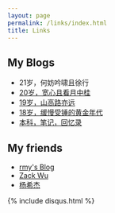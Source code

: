 ```yaml
---
layout: page
permalink: /links/index.html
title: Links
---
```


## My Blogs

- 21岁，何妨吟啸且徐行
- [20岁，宽心且看月中桂](https://zhaorui.com/blogs/20yrs)
- [19岁，山高路亦远](https://zhaorui.com/blogs/19yrs)
- [18岁，缓慢受锤的黄金年代](https://zhaorui.com/blogs/18yrs)
- [本科，笔记，回忆录](https://mieclance.club/)



## My friends

- [rmy's Blog](https://www.raomengyu.top/)
- [Zack Wu](https://www.zackwu.com/)
- [杨希杰](https://yang-xijie.github.io/)



{% include disqus.html %} 
